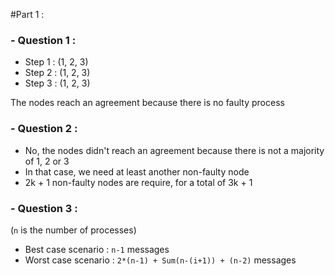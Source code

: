 #Part 1 :
### - Question 1 : 
  - Step 1 : (1, 2, 3)
  - Step 2 : (1, 2, 3)
  - Step 3 : (1, 2, 3)

The nodes reach an agreement because there is no faulty process

### - Question 2 :
  - No, the nodes didn't reach an agreement because there is not a majority of 1, 2 or 3  
  - In that case, we need at least another non-faulty node
  - 2k + 1 non-faulty nodes are require, for a total of 3k + 1 
  
### - Question 3 : 
(`n` is the number of processes)
 - Best case scenario : `n-1` messages 
 - Worst case scenario : `2*(n-1) + Sum(n-(i+1)) + (n-2)` messages

